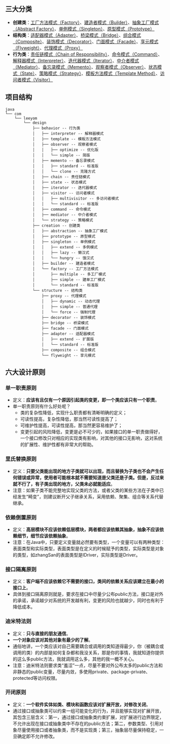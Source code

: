 ## 三大分类
- **创建类**：[工厂方法模式（Factory）](https://github.com/superleeyom/design-pattern-learning/tree/master/src/main/java/com/leeyom/design/creation/factory/工厂方法模式.md)、[建造者模式（Builder）](https://github.com/superleeyom/design-pattern-learning/tree/master/src/main/java/com/leeyom/design/creation/builder/建造者模式.md)、[抽象工厂模式（Abstract Factory）](https://github.com/superleeyom/design-pattern-learning/tree/master/src/main/java/com/leeyom/design/creation/abstraction/抽象工厂模式.md)、[单例模式（Singleton）](https://github.com/superleeyom/design-pattern-learning/tree/master/src/main/java/com/leeyom/design/creation/singleton/单例模式.md)、[原型模式（Prototype）](https://github.com/superleeyom/design-pattern-learning/tree/master/src/main/java/com/leeyom/design/creation/prototype/原型模式.md)
- **结构类**：[适配器模式（Adapter）](https://github.com/superleeyom/design-pattern-learning/tree/master/src/main/java/com/leeyom/design/structure/adapter/适配器模式.md)、[桥梁模式（Bridge）](https://github.com/superleeyom/design-pattern-learning/tree/master/src/main/java/com/leeyom/design/structure/bridge/桥梁模式.md)、[组合模式（Composite）](https://github.com/superleeyom/design-pattern-learning/tree/master/src/main/java/com/leeyom/design/structure/composite/组合模式.md)、[装饰模式（Decorator）](https://github.com/superleeyom/design-pattern-learning/tree/master/src/main/java/com/leeyom/design/structure/decorator/装饰模式.md)、[门面模式（Facade）](https://github.com/superleeyom/design-pattern-learning/tree/master/src/main/java/com/leeyom/design/structure/facade/门面模式.md)、[享元模式（Flyweight）](https://github.com/superleeyom/design-pattern-learning/tree/master/src/main/java/com/leeyom/design/structure/flyweight/享元模式.md)、[代理模式（Proxy）](https://github.com/superleeyom/design-pattern-learning/tree/master/src/main/java/com/leeyom/design/structure/proxy/代理模式.md)
- **行为类**：[责任链模式（Chain of Responsibility）](https://github.com/superleeyom/design-pattern-learning/tree/master/src/main/java/com/leeyom/design/behavior/chain/责任链模式.md)、[命令模式（Command）](https://github.com/superleeyom/design-pattern-learning/tree/master/src/main/java/com/leeyom/design/behavior/command/命令模式.md)、[解释器模式（Interpreter）](https://github.com/superleeyom/design-pattern-learning/tree/master/src/main/java/com/leeyom/design/behavior/interpreter/解释器模式.md)、[迭代器模式（Iterator）](https://github.com/superleeyom/design-pattern-learning/tree/master/src/main/java/com/leeyom/design/behavior/iterator/迭代器模式.md)、[中介者模式（Mediator）](https://github.com/superleeyom/design-pattern-learning/tree/master/src/main/java/com/leeyom/design/behavior/mediator/中介者模式.md)、[备忘录模式（Memento）](https://github.com/superleeyom/design-pattern-learning/tree/master/src/main/java/com/leeyom/design/behavior/memento/备忘录模式.md)、[观察者模式（Observer）](https://github.com/superleeyom/design-pattern-learning/tree/master/src/main/java/com/leeyom/design/behavior/observer/观察者模式.md)、[状态模式（State）](https://github.com/superleeyom/design-pattern-learning/tree/master/src/main/java/com/leeyom/design/behavior/state/状态模式.md)、[策略模式（Strategy）](https://github.com/superleeyom/design-pattern-learning/tree/master/src/main/java/com/leeyom/design/behavior/strategy/策略模式.md)、[模板方法模式（Template Method）](https://github.com/superleeyom/design-pattern-learning/tree/master/src/main/java/com/leeyom/design/behavior/template/模板方法模式.md)、[访问者模式（Visitor）](https://github.com/superleeyom/design-pattern-learning/tree/master/src/main/java/com/leeyom/design/behavior/visitor/访问者模式.md)

## 项目结构

```
java
└── com
    └── leeyom
        └── design
            ├── behavior -- 行为类
            │   ├── interpreter -- 解释器模式
            │   ├── template -- 模板方法模式
            │   ├── observer -- 观察者模式
            │   │   ├── optimize -- 优化版
            │   │   └── simple -- 简版
            │   ├── memento -- 备忘录模式
            │   │   ├── standard -- 标准版
            │   │   └── clone -- 克隆方式
            │   ├── chain -- 责任链模式
            │   ├── state -- 状态模式
            │   ├── iterator -- 迭代器模式
            │   ├── visitor -- 访问者模式
            │   │   ├── multivisitor -- 多访问者模式
            │   │   └── standard -- 标准版
            │   ├── command -- 命令模式
            │   ├── mediator -- 中介者模式
            │   └── strategy -- 策略模式
            ├── creation -- 创建类
            │   ├── abstraction -- 抽象工厂模式
            │   ├── prototype -- 原型模式
            │   ├── singleton -- 单例模式
            │   │   ├── extend -- 多例模式
            │   │   ├── lazy -- 懒汉式
            │   │   └── hungry -- 饿汉式
            │   ├── builder -- 建造者模式
            │   └── factory -- 工厂方法模式
            │       ├── multiple -- 多工厂模式
            │       ├── simple -- 建单工厂模式
            │       └── standard -- 标准版
            └── structure -- 结构类
                ├── proxy -- 代理模式
                │   ├── dynamic -- 动态代理
                │   ├── simple -- 普通代理
                │   └── force -- 强制代理
                ├── decorator -- 装饰模式
                ├── bridge -- 桥梁模式
                ├── facade -- 门面模式
                ├── adapter -- 适配器模式
                │   ├── extend -- 扩展版
                │   └── standard -- 标准版
                ├── composite -- 组合模式
                └── flyweight -- 享元模式
```

## 六大设计原则

### 单一职责原则
- 定义：**应该有且仅有一个原因引起类的变更，即一个类应该只有一个职责**。
- 单一职责原则有什么好处呢？
    - 类的复杂性降低，实现什么职责都有清晰明确的定义；
    - 可读性提高，复杂性降低，那当然可读性提高了；
    - 可维护性提高，可读性提高，那当然更容易维护了；
    - 变更引起的风险降低，变更是必不可少的，如果接口的单一职责做得好，一个接口修改只对相应的实现类有影响，对其他的接口无影响，这对系统的扩展性、维护性都有非常大的帮助。 
    
### 里氏替换原则
- 定义：**只要父类能出现的地方子类就可以出现，而且替换为子类也不会产生任何错误或异常，使用者可能根本就不需要知道是父类还是子类。但是，反过来就不行了，有子类出现的地方，父类未必就能适应**。
- 注意：如果子类不能完整地实现父类的方法，或者父类的某些方法在子类中已经发生“畸变”，则建议断开父子继承关系，采用依赖、聚集、组合等关系代替继承。

### 依赖倒置原则
- 定义：**高层模块不应该依赖低层模块，两者都应该依赖其抽象，抽象不应该依赖细节，细节应该依赖抽象**。
- 注意：在Java中，只要定义变量就必然要有类型，一个变量可以有两种类型：表面类型和实际类型，表面类型是在定义的时候赋予的类型，实际类型是对象的类型，如zhangSan的表面类型是IDriver，实际类型是Driver。

### 接口隔离原则
- 定义：**客户端不应该依赖它不需要的接口，类间的依赖关系应该建立在最小的接口上**。
- 具体到接口隔离原则就是，要求在接口中尽量少公布public方法，接口是对外的承诺，承诺越少对系统的开发越有利，变更的风险也就越少，同时也有利于降低成本。

### 迪米特法则
- 定义：**只与直接的朋友通信**。
- **一个对象应该对其他对象有最少的了解**。
- 通俗地讲，一个类应该对自己需要耦合或调用的类知道得最少，你（被耦合或调用的类）的内部是如何复杂都和我没关系，那是你的事情，我就知道你提供的这么多public方法，我就调用这么多，其他的我一概不关心。
- 注意：迪米特法则要求类“羞涩”一点，尽量不要对外公布太多的public方法和非静态的public变量，尽量内敛，多使用private、package-private、protected等访问权限。

### 开闭原则
- 定义：**一个软件实体如类、模块和函数应该对扩展开放，对修改关闭**。
- 通过接口或抽象类可以约束一组可能变化的行为，并且能够实现对扩展开放，其包含三层含义：第一，通过接口或抽象类约束扩展，对扩展进行边界限定，不允许出现在接口或抽象类中不存在的public方法；第二，参数类型、引用对象尽量使用接口或者抽象类，而不是实现类；第三，抽象层尽量保持稳定，一旦确定即不允许修改。
